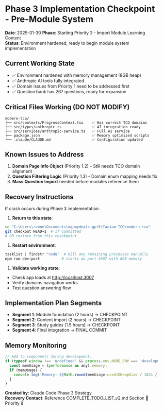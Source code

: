 # Phase 3 Implementation Checkpoint - Pre-Module System

**Date**: 2025-01-30
**Phase**: Starting Priority 3 - Import Module Learning Content  
**Status**: Environment hardened, ready to begin module system implementation

## Current Working State

- ✅ Environment hardened with memory management (8GB heap)
- ✅ Anthropic AI tools fully integrated
- ✅ Domain issues from Priority 1 need to be addressed first
- ✅ Question bank has 267 questions, ready for expansion

## Critical Files Working (DO NOT MODIFY)

```text
modern-tco/
├── src/contexts/ProgressContext.tsx    ✅ Has correct TCO domains
├── src/types/anthropic.ts              ✅ AI integration ready
├── src/services/anthropic-service.ts   ✅ Full AI service
├── package.json                        ✅ Memory optimized scripts
└── .claude/CLAUDE.md                   ✅ Configuration updated
```

## Known Issues to Address

1. **Domain Page Info Object** (Priority 1.2) - Still needs TCO domain alignment
2. **Question Filtering Logic** (Priority 1.3) - Domain enum mapping needs fix
3. **Mass Question Import** needed before modules reference them

## Recovery Instructions

If crash occurs during Phase 3 implementation:

1. **Return to this state**:

```bash
cd "C:\Users\robne\Documents\mapmydeals-gpt5\Tanium TCO\modern-tco"
git checkout HEAD~1  # if committed
# OR restore from this checkpoint
```

1. **Restart environment**:

```bash
tasklist | findstr "node"  # kill any remaining processes manually
npm run dev:port          # starts on port 3007 with 8GB memory
```

1. **Validate working state**:

- Check app loads at <http://localhost:3007>
- Verify domains navigation works
- Test question answering flow

## Implementation Plan Segments

- **Segment 1**: Module foundation (2 hours) → CHECKPOINT
- **Segment 2**: Content import (2 hours) → CHECKPOINT
- **Segment 3**: Study guides (1.5 hours) → CHECKPOINT
- **Segment 4**: Final integration → FINAL COMMIT

## Memory Monitoring

```javascript
// Add to components during development:
if (typeof window !== 'undefined' && process.env.NODE_ENV === 'development') {
  const memUsage = (performance as any).memory;
  if (memUsage) {
    console.log(`Memory: ${Math.round(memUsage.usedJSHeapSize / 1024 / 1024)}MB used`);
  }
}
```

**Created by**: Claude Code Phase 3 Strategy  
**Recovery Contact**: Reference COMPLETE_TODO_LIST_v2.md Section 🔧 Priority 8
